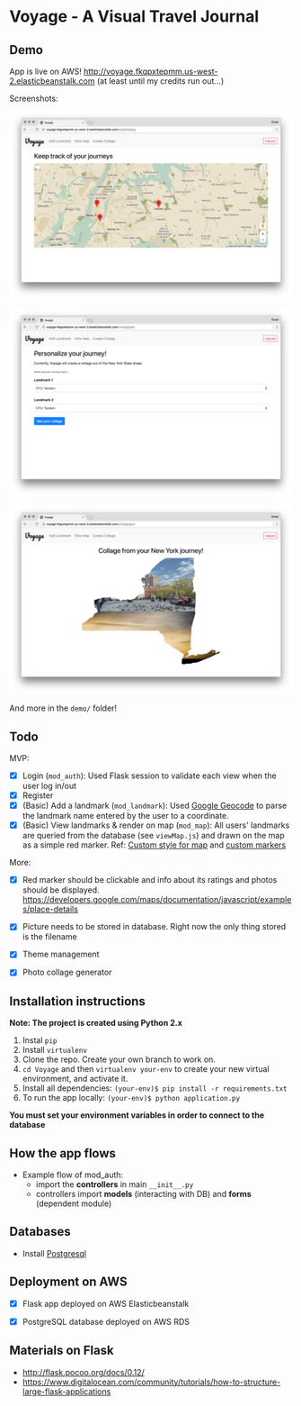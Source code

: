 # Voyage - A Visual Travel Journal


## Demo

App is live on AWS! http://voyage.fkqpxtepmm.us-west-2.elasticbeanstalk.com (at least until my credits run out...)

Screenshots:

![view-map](demo/view-map.png)

![collage-req](demo/collage-req.png)

![collage-res](demo/collage-res.png)

And more in the `demo/` folder!


## Todo

MVP: 
- [x] Login (`mod_auth`): Used Flask session to validate each view when the user log in/out
- [x] Register
- [x] (Basic) Add a landmark (`mod_landmark`): Used [Google Geocode](https://developers.google.com/maps/documentation/geocoding/intro) to parse the landmark name entered by the user to a coordinate. 
- [x] (Basic) View landmarks & render on map (`mod_map`): All users' landmarks are queried from the database (see `viewMap.js`) and drawn on the map as a simple red marker. Ref: [Custom style for map](https://developers.google.com/maps/documentation/javascript/styling) and [custom markers](https://developers.google.com/maps/documentation/javascript/custom-markers)

More: 
- [x] Red marker should be clickable and info about its ratings and photos should be displayed. 
https://developers.google.com/maps/documentation/javascript/examples/place-details
- [x] Picture needs to be stored in database. Right now the only thing stored is the filename
- [x] Theme management
- [x] Photo collage generator



## Installation instructions

**Note: The project is created using Python 2.x**

1. Instal `pip` 
1. Install `virtualenv`
1. Clone the repo. Create your own branch to work on. 
1. `cd Voyage` and then `virtualenv your-env` to create your new virtual environment, and activate it.
1. Install all dependencies: `(your-env)$ pip install -r requirements.txt`
1. To run the app locally: `(your-env)$ python application.py` 

**You must set your environment variables in order to connect to the database**


## How the app flows

- Example flow of mod_auth: 
   - import the **controllers** in main `__init__.py` 
   - controllers import **models** (interacting with DB) and **forms** (dependent module)


## Databases

- Install [Postgresql](https://www.postgresql.org/)


## Deployment on AWS

- [x] Flask app deployed on AWS Elasticbeanstalk 
- [x] PostgreSQL database deployed on AWS RDS 


## Materials on Flask
- http://flask.pocoo.org/docs/0.12/
- https://www.digitalocean.com/community/tutorials/how-to-structure-large-flask-applications

